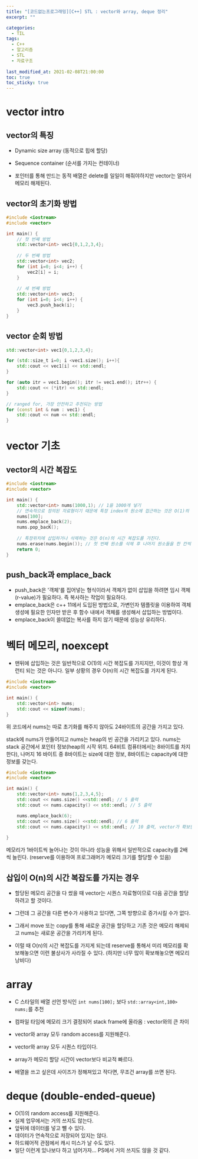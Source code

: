 ```yaml
---
title: "[코드없는프로그래밍][C++] STL : vector와 array, deque 정리"
excerpt: ""

categories:
  - TIL
tags:
  - C++
  - 알고리즘
  - STL
  - 자료구조
 
last_modified_at: 2021-02-08T21:00:00
toc: true
toc_sticky: true
---
```




# vector intro



## vector의 특징

- Dynamic size array (동적으로 힙에 할당)
- Sequence container (순서를 가지는 컨테이너)

- 포인터를 통해 만드는 동적 배열은 delete를 일일이 해줘야하지만 vector는 알아서 메모리 해제된다.

## vector의 초기화 방법

```c++
#include <iostream>
#include <vector>

int main() {
    // 첫 번째 방법
    std::vector<int> vec1{0,1,2,3,4};
    
    // 두 번째 방법
    std::vector<int> vec2;
    for (int i=0; i<4; i++) {
        vec2[i] = i;
    }
    
    // 세 번째 방법
    std::vector<int> vec3;
    for (int i=0; i<4; i++) {
        vec3.push_back(i);
    }
}
```



## vector 순회 방법

```c++
std::vector<int> vec1{0,1,2,3,4};

for (std::size_t i=0; i <vec1.size(); i++){
    std::cout << vec1[i] << std::endl;
}

for (auto itr = vec1.begin(); itr != vec1.end(); itr++) {
    std::cout << (*itr) << std::endl;
}

// ranged for, 가장 안전하고 추천되는 방법
for (const int & num : vec1) {
    std::cout << num << std::endl;
}
```



# vector 기초



## vector의 시간 복잡도

```c++
#include <iostream>
#include <vector>

int main() {
    std::vector<int> nums(1000,1); // 1을 1000개 넣기
    // 연속적으로 정의된 자료형이기 때문에 특정 index의 원소에 접근하는 것은 O(1)의 시간 복잡도를 가진다
    nums[100];
    nums.emplace_back(2);
    nums.pop_bacK();
    
    // 특정위치에 삽입하거나 삭제하는 것은 O(n)의 시간 복잡도를 가진다.
    nums.erase(nums.begin()); // 첫 번째 원소를 삭제 후 나머지 원소들을 한 칸씩 앞으로 땡겨야 한다.
    return 0;
}
```



## push_back과 emplace_back



- push_back은 '객체'를 집어넣는 형식이라서 객체가 없이 삽입을 하려면 임시 객체(r-value)가 필요하다. 즉 복사하는 작업이 필요하다.
- emplace_back은 c++ 11에서 도입된 방법으로, 가변인자 템플릿을 이용하여 객체 생성에 필요한 인자만 받은 후 함수 내에서 객체를 생성해서 삽입하는 방법이다.
- emplace_back이 쓸데없는 복사를 하지 않기 때문에 성능상 유리하다.



# 벡터 메모리, noexcept



- 맨뒤에 삽입하는 것은 일반적으로 O(1)의 시간 복잡도를 가지지만, 이것이 항상 개런티 되는 것은 아니다. 일부 상황의 경우 O(n)의 시간 복잡도를 가지게 된다.

```c++
#include <iostream>
#include <vector>

int main() {
    std::vector<int> nums;
    std::cout << sizeof(nums); 
}
```

위 코드에서 nums는 따로 초기화를 해주지 않아도 24바이트의 공간을 가지고 있다.

stack에 nums가 만들어지고 nums는 heap의 빈 공간을 가리키고 있다. nums는 stack 공간에서 포인터 정보(heap의 시작 위치. 64비트 컴퓨터에서는 8바이트를 차지한다), 나머지 16 바이트 중 8바이트는 size에 대한 정보, 8바이트는 capacity에 대한 정보를 갖는다.



```c++
#include <iostream>
#include <vector>

int main() {
    std::vector<int> nums{1,2,3,4,5};
    std::cout << nums.size() <<std::endl; // 5 출력
    std::cout << nums.capacity() << std::endl; // 5 출력

    nums.emplace_back(6);
    std::cout << nums.size() <<std::endl; // 6 출력
    std::cout << nums.capacity() << std::endl; // 10 출력, vector가 확보한 메모리
    
}
```



메모리가 1바이트씩 늘어나는 것이 아니라 성능을 위해서 일반적으로 capacity를 2배씩 늘린다. (reserve를 이용하여 프로그래머가 메모리 크기를 할당할 수 있음)



## 삽입이 O(n)의 시간 복잡도를 가지는 경우



- 할당된 메모리 공간을 다 썼을 때 vector는 시퀀스 자료형이므로 다음 공간을 할당하려고 할 것이다. 

- 그런데 그 공간을 다른 변수가 사용하고 있다면, 그쪽 방향으로 증가시킬 수가 없다. 

- 그래서 move 또는 copy를 통해 새로운 공간을 할당하고 기존 것은 메모리 해제되고 nums는 새로운 공간을 가리키게 된다. 

- 이럴 때 O(n)의 시간 복잡도를 가지게 되는데 reserve를 통해서 미리 메모리를 확보해놓으면 이런 불상사가 사라질 수 있다. (하지만 너무 많이 확보해놓으면 메모리 낭비다)



# array

- C 스타일의 배열 선언 방식인 `int nums[100];` 보다 `std::array<int,100> nums;`를 추천

- 컴파일 타임에 메모리 크기 결정되어 stack frame에 올라옴 : vector와의 큰 차이

- vector와 array 모두 random access를 지원해준다.
- vector와 array 모두 시퀀스 타입이다.
- array가 메모리 할당 시간이 vector보다 비교적 빠르다.
- 배열을 쓰고 싶은데 사이즈가 정해져있고 작다면, 무조건 array를 쓰면 된다.



# deque (double-ended-queue)

- O(1)의 random access를 지원해준다.
- 실제 업무에서는 거의 쓰지도 않는다.
- 앞뒤에 데이터를 넣고 뺄 수 있다.
- 데이터가 연속적으로 저장되어 있지는 않다.
- 하드웨어적 관점에서 캐시 미스가 날 수도 있다.
- 일단 이런게 있나보다 하고 넘어가자... PS에서 거의 쓰지도 않을 것 같다.

